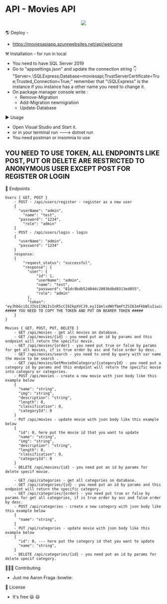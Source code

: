 # API - Movies API

<p align="center">
    <img src="https://skillicons.dev/icons?i=git,cs,dotnet,azure,visualstudio" />
</p>

🌎 Deploy -  

 - https://moviesapiapp.azurewebsites.net/api/welcome

 ⚒️ Installation - for run in local

 - You need to have SQL Server 2019
 - Go to "appsettings.json" and update the connection string 👇
    "Server=.\\SQLExpress;Database=moviesapi;TrustServerCertificate=True;Trusted_Connection=True;"
        remember that "\\SQLExpress" is the instance if you instance has a other name you need to change it.
 - On package manager console write :
   - Remove-Migration
   - Add-Migration newmigration
   - Update-Database

▶️ Usage 

 - Open Visual Studio and Start it.
 - or in your terminal run ---> dotnet run 
 - You need postman or insomnia to use

## YOU NEED TO USE TOKEN, ALL ENDPOINTS LIKE POST, PUT OR DELETE ARE RESTRICTED TO ANONYMOUS USER EXCEPT POST FOR REGISTER OR LOGIN

📍 Endpoints
````
Users { GET, POST }
    - POST - /api/users/register - register as a new user
    {
      "userName": "admin", 
	    "name": "test",
      "password": "1234",
	    "role": "admin"
    }
    - POST - /api/users/login - login
    {
      "userName": "admin",
      "password": "1234"
    }
    response: 
    {
	    "request_status": "successful",
	    "response": {
		  "user": {
			  "id": 1,
			  "userName": "admin",
			  "name": "test",
			  "password": "81dc9bdb52d04dc20036dbd8313ed055",
			  "role": "admin"
		  },
		  "token": "eyJhbGciOiJIUzI1NiIsInR5cCI6IkpXVCJ9.eyJ1bmlxdWVfbmFtZSI6ImFkbWluIiwicm9sZSI6ImFkbWluIiwibmJmIjoxNjczMTIwMzc5LCJleHAiOjE2NzM3MjUxNzksImlhdCI6MTY3MzEyMDM3OX0.Om36PyCnj4Ky_kb5FfwbHc089ObEy331PcAsuTg64Sw" ##### YOU NEED TO COPY THE TOKEN AND PUT ON BEARER TOKEN #####
	}
}
````
````
Movies { GET, POST, PUT, DELETE }
    - GET /api/movies - get all movies on database.
    - GET /api/movies/{id} - you need put an id by params and this endpoint will return the specific movie.
    - GET /api/movies/{order} - you need put true or false by params for get all movies, if is true order by asc and false order by desc.
    - GET /api/movies/search - you need to send by query with var name the movie to be search .
    - GET /api/movies/GetMovieOnCategory/{categoryId} - you need put a category id by params and this endpoint will return the specific movie into category or categories.
    - POST /api/movies - create a new movie with json body like this example below
    {
      "name": "string",
      "img": "string",
      "description": "string",
      "length": 0,
      "classification": 0,
      "categoryId": 0
    }
    - PUT /api/movies - update movie with json body like this example below
    {
      "id": 0, here put the movie id that you want to update
      "name": "string",
      "img": "string",
      "description": "string",
      "length": 0,
      "classification": 0,
      "categoryId": 0
    }
    - DELETE /api/movies/{id} - you need put an id by params for delete specif movie.
````
````
    - GET /api/categories - get all categories on database.
    - GET /api/categories/{id} - you need put an id by params and this endpoint will return the specific category.
    - GET /api/categories/{order} - you need put true or false by params for get all categories, if is true order by asc and false order by desc.
    - POST /api/categories - create a new category with json body like this example below
    {
      "name": "string",
    }
    - PUT /api/categories - update movie with json body like this example below
    {
      "id": 0, --- here put the category id that you want to update
      "name": "string",
    }
    - DELETE /api/categories/{id} - you need put an id by params for delete specif category.
````

🧗🏽‍♂️ Contributing

 - Just me Aaron Fraga :bowtie:

🔖 License

 - It's free :smiley: :smiley: